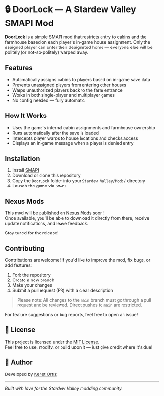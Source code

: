 # 🔒 DoorLock — A Stardew Valley SMAPI Mod

**DoorLock** is a simple SMAPI mod that restricts entry to cabins and the farmhouse based on each player's in-game house assignment. Only the assigned player can enter their designated home — everyone else will be politely (or not-so-politely) warped away.

## Features

- Automatically assigns cabins to players based on in-game save data
- Prevents unassigned players from entering other houses
- Warps unauthorized players back to the farm entrance
- Works in both single-player and multiplayer games
- No config needed — fully automatic

## How It Works

- Uses the game's internal cabin assignments and farmhouse ownership
- Runs automatically after the save is loaded
- Intercepts player warps to house locations and checks access
- Displays an in-game message when a player is denied entry

## Installation

1. Install [SMAPI](https://smapi.io)
2. Download or clone this repository
3. Copy the `DoorLock` folder into your `Stardew Valley/Mods/` directory
4. Launch the game via `SMAPI`

## Nexus Mods

This mod will be published on [Nexus Mods](https://www.nexusmods.com/stardewvalley) soon!  
Once available, you'll be able to download it directly from there, receive update notifications, and leave feedback.

Stay tuned for the release!

## Contributing

Contributions are welcome! If you'd like to improve the mod, fix bugs, or add features:

1. Fork the repository
2. Create a new branch
3. Make your changes
4. Submit a pull request (PR) with a clear description

> Please note: All changes to the `main` branch must go through a pull request and be reviewed. Direct pushes to `main` are restricted.

For feature suggestions or bug reports, feel free to open an issue!

## 📝 License

This project is licensed under the [MIT License](LICENSE).  
Feel free to use, modify, or build upon it — just give credit where it's due!

## 👤 Author

Developed by [Kenet Ortiz](https://github.com/KOrtizLedezma)

---

*Built with love for the Stardew Valley modding community.*
